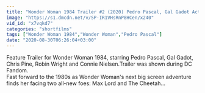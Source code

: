 ```yaml
---
title: "Wonder Woman 1984 Trailer #2 (2020) Pedro Pascal, Gal Gadot Action Movie HD"
image: "https://s1.dmcdn.net/v/SP-IR1VHsRnP8HCen/x240"
vid_id: "x7vqkd7"
categories: "shortfilms"
tags: ["Wonder Woman 1984","Wonder Woman","Pedro Pascal"]
date: "2020-08-30T06:26:04+03:00"
---
```

Feature Trailer for Wonder Woman 1984, starring Pedro Pascal, Gal Gadot, Chris Pine, Robin Wright and Connie Nielsen.Trailer was shown during DC Fandom.  <br>Fast forward to the 1980s as Wonder Woman's next big screen adventure finds her facing two all-new foes: Max Lord and The Cheetah...
